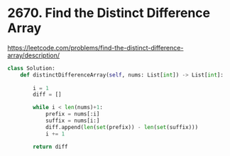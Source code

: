 # 2670. Find the Distinct Difference Array
https://leetcode.com/problems/find-the-distinct-difference-array/description/

```python
class Solution:
    def distinctDifferenceArray(self, nums: List[int]) -> List[int]:
        
        i = 1
        diff = []

        while i < len(nums)+1:
            prefix = nums[:i]
            suffix = nums[i:]
            diff.append(len(set(prefix)) - len(set(suffix)))
            i += 1

        return diff
```

